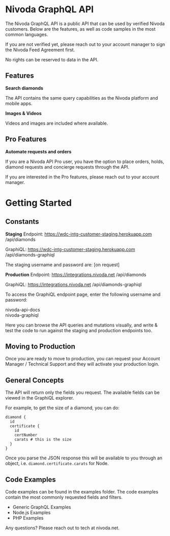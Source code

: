 # Nivoda GraphQL API

The Nivoda GraphQL API is a public API that can be used by verified Nivoda customers.
Below are the features, as well as code samples in the most common languages.

If you are not verified yet, please reach out to your account manager to sign the Nivoda Feed Agreement first.

No rights can be reserved to data in the API.

## Features

**Search diamonds**

The API contains the same query capabilities as the Nivoda platform and mobile apps.

**Images & Videos**

Videos and images are included where available.

## Pro Features

**Automate requests and orders**

If you are a Nivoda API Pro user, you have the option to place orders, holds, diamond requests and concierge requests through the API.

If you are interested in the Pro features, please reach out to your account manager.

# Getting Started

## Constants

**Staging**
Endpoint: https://wdc-intg-customer-staging.herokuapp.com
/api/diamonds

GraphiQL: https://wdc-intg-customer-staging.herokuapp.com
/api/diamonds-graphiql

The staging username and password are:
[on request]

**Production**
Endpoint: https://integrations.nivoda.net
/api/diamonds

GraphiQL: https://integrations.nivoda.net
/api/diamonds-graphiql

To access the GraphiQL endpoint page, enter the following username and password:

nivoda-api-docs <br />
nivoda-graphiql

Here you can browse the API queries and mutations visually, and write & test the code to run against the staging and production endpoints too.

## Moving to Production

Once you are ready to move to production, you can request your Account Manager / Technical Support and they will activate your production login. 

## General Concepts

The API will return only the fields you request. The available fields can be viewed in the GraphiQL explorer. 

For example, to get the size of a diamond, you can do:

```
diamond { 
  id
  certificate {
    id
    certNumber
    carats # this is the size
  }
}
```

Once you parse the JSON response this will be available to you through an object, i.e. `diamond.certificate.carats` for Node.

## Code Examples

Code examples can be found in the examples folder. The code examples contain the most commonly requested fields and filters.

- Generic GraphQL Examples
- Node.js Examples
- PHP Examples

Any questions? Please reach out to tech at nivoda.net.
